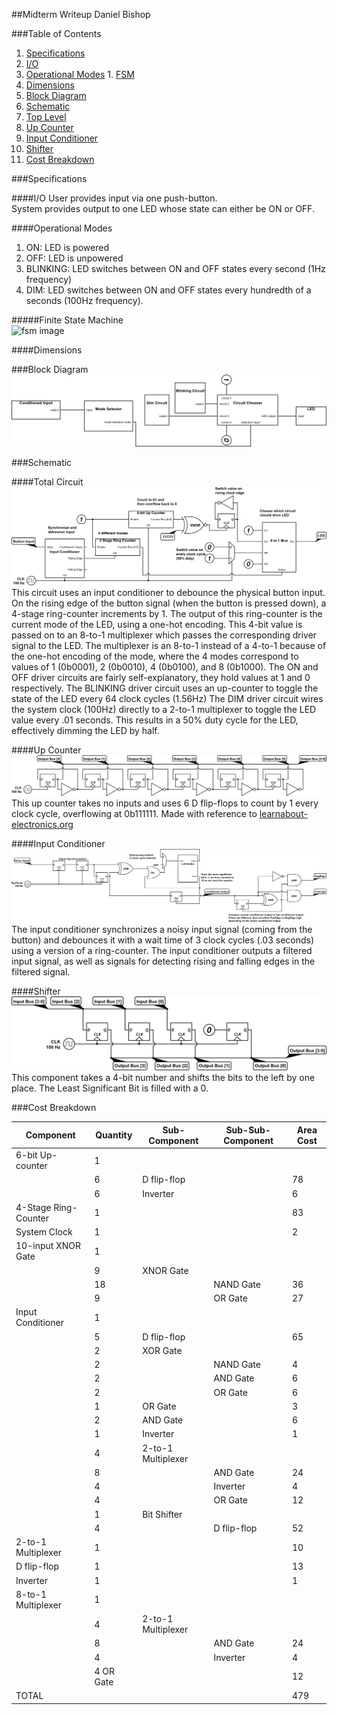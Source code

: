 ##Midterm Writeup
Daniel Bishop

###Table of Contents
1. [Specifications](#specifications)
  1. [I/O](#io)
  2. [Operational Modes](#operational-modes)
    1. [FSM](#finite-state-machine)
  3. [Dimensions](#dimensions)
2. [Block Diagram](#block-diagram)
3. [Schematic](#schematic)
  1. [Top Level](#total-circuit)
  2. [Up Counter](#up-counter)
  3. [Input Conditioner](#input-conditioner)
  4. [Shifter](#shifter)
4. [Cost Breakdown](#cost-breakdown)

###Specifications

####I/O
User provides input via one push-button.  
System provides output to one LED whose state can either be ON or OFF.

####Operational Modes
1. ON: LED is powered
2. OFF: LED is unpowered
3. BLINKING: LED switches between ON and OFF states every second (1Hz frequency)
4. DIM: LED switches between ON and OFF states every hundredth of a seconds (100Hz frequency).  

#####Finite State Machine  
![fsm image](http://i.imgur.com/S7b8XpO.png)  

####Dimensions
<TODO>

###Block Diagram
![block diagram image](block-diagram.png)

###Schematic  

####Total Circuit  
![schematic high level](schematic.png)
This circuit uses an input conditioner to debounce the physical button input. On the rising edge of the button signal (when the button is pressed down), a 4-stage ring-counter increments by 1. The output of this ring-counter is the current mode of the LED, using a one-hot encoding. This 4-bit value is passed on to an 8-to-1 multiplexer which passes the corresponding driver signal to the LED. The multiplexer is an 8-to-1 instead of a 4-to-1 because of the one-hot encoding of the mode, where the 4 modes correspond to values of 1 (0b0001), 2 (0b0010), 4 (0b0100), and 8 (0b1000). The ON and OFF driver circuits are fairly self-explanatory, they hold values at 1 and 0 respectively. The BLINKING driver circuit uses an up-counter to toggle the state of the LED every 64 clock cycles (1.56Hz) The DIM driver circuit wires the system clock (100Hz) directly to a 2-to-1 multiplexer to toggle the LED value every .01 seconds. This results in a 50% duty cycle for the LED, effectively dimming the LED by half.

####Up Counter
![schematic counter](up-counter.png)
This up counter takes no inputs and uses 6 D flip-flops to count by 1 every clock cycle, overflowing at 0b111111.
Made with reference to [learnabout-electronics.org](http://www.learnabout-electronics.org/Digitcal/dig56.php)

####Input Conditioner  
![schematic input conditioner](input-conditioner.png)
The input conditioner synchronizes a noisy input signal (coming from the button) and debounces it with a wait time of 3 clock cycles (.03 seconds) using a version of a ring-counter. The input conditioner outputs a filtered input signal, as well as signals for detecting rising and falling edges in the filtered signal.

####Shifter  
![schematic shifter](left-shifter.png)
This component takes a 4-bit number and shifts the bits to the left by one place. The Least Significant Bit is filled with a 0.

###Cost Breakdown

| Component            | Quantity  | Sub-Component      | Sub-Sub-Component | Area Cost |
|----------------------|-----------|--------------------|-------------------|-----------|
| 6-bit Up-counter     | 1         |                    |                   |           |
|                      | 6         | D flip-flop        |                   | 78        |
|                      | 6         | Inverter           |                   | 6         |
| 4-Stage Ring-Counter | 1         |                    |                   | 83        |
| System Clock         | 1         |                    |                   | 2         |
| 10-input XNOR Gate   | 1         |                    |                   |           |
|                      | 9         | XNOR Gate          |                   |           |
|                      | 18        |                    | NAND Gate         | 36        |
|                      | 9         |                    | OR Gate           | 27        |
| Input Conditioner    | 1         |                    |                   |           |
|                      | 5         | D flip-flop        |                   | 65        |
|                      | 2         | XOR Gate           |                   |           |
|                      | 2         |                    | NAND Gate         | 4         |
|                      | 2         |                    | AND Gate          | 6         |
|                      | 2         |                    | OR Gate           | 6         |
|                      | 1         | OR Gate            |                   | 3         |
|                      | 2         | AND Gate           |                   | 6         |
|                      | 1         | Inverter           |                   | 1         |
|                      | 4         | 2-to-1 Multiplexer |                   |           |
|                      | 8         |                    | AND Gate          | 24        |
|                      | 4         |                    | Inverter          | 4         |
|                      | 4         |                    | OR Gate           | 12        |
|                      | 1         | Bit Shifter        |                   |           |
|                      | 4         |                    | D flip-flop       | 52        |
| 2-to-1 Multiplexer   | 1         |                    |                   | 10        |
| D flip-flop          | 1         |                    |                   | 13        |
| Inverter             | 1         |                    |                   | 1         |
| 8-to-1 Multiplexer   | 1         |                    |                   |           |
|                      | 4         | 2-to-1 Multiplexer |                   |           |
|                      | 8         |                    | AND Gate          | 24        |
|                      | 4         |                    | Inverter          | 4         |
|                      | 4 OR Gate |                    |                   | 12        |
| TOTAL                |           |                    |                   | 479       |